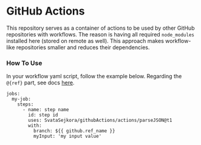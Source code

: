 # GitHub Actions

This repository serves as a container of actions to be used by other GitHub repositories with workflows. The reason is having all required `node_modules` installed here (stored on remote as well). This approach makes workflow-like repositories smaller and reduces their dependencies.

### How To Use
In your workflow yaml script, follow the example below.
Regarding the `@{ref}` part, see docs [here](https://docs.github.com/en/actions/sharing-automations/reusing-workflows#calling-a-reusable-workflow).
```
jobs:
  my-job:
    steps:
      - name: step name
        id: step id
        uses: SvataSejkora/githubActions/actions/parseJSON@t1
        with:
          branch: ${{ github.ref_name }}
          myInput: 'my input value' 
```
